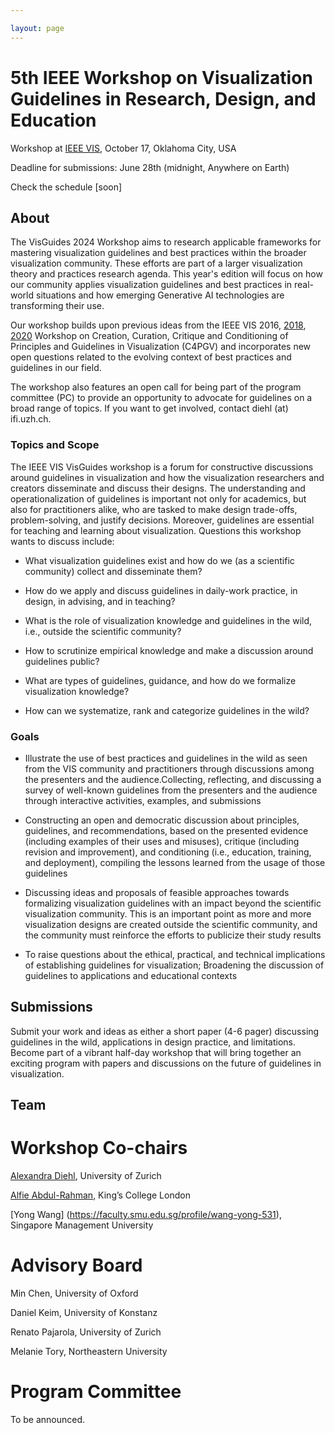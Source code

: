 ```yaml
---

layout: page
---
```


# 5th IEEE Workshop on Visualization Guidelines in Research, Design, and Education

Workshop at [IEEE VIS](http://ieeevis.org/year/2022/welcome), October 17, Oklahoma City, USA

Deadline for submissions: June 28th (midnight, Anywhere on Earth)

Check the schedule [soon]

## About
The VisGuides 2024 Workshop aims to research applicable frameworks for mastering visualization guidelines and best practices within the broader visualization community. These efforts are part of a larger visualization theory and practices research agenda.
This year's edition will focus on how our community applies visualization guidelines and best practices in real-world situations and how emerging Generative AI technologies are transforming their use.

Our workshop builds upon previous ideas from the IEEE VIS 2016, [2018](https://c4pgv.dbvis.de/), [2020](https://nms.kcl.ac.uk/c4pgv/) Workshop on Creation, Curation, Critique and Conditioning of Principles and Guidelines in Visualization (C4PGV) and incorporates new open questions related to the evolving context of best practices and guidelines in our field.

The workshop also features an open call for being part of the program committee (PC) to provide an opportunity to advocate for guidelines on a broad range of topics. If you want to get involved, contact diehl (at) ifi.uzh.ch.


### Topics and Scope

The IEEE VIS VisGuides workshop is a forum for constructive discussions around guidelines in visualization and how the visualization researchers and creators disseminate and discuss their designs. The understanding and operationalization of guidelines is important not only for academics, but also for practitioners alike, who are tasked to make design trade-offs, problem-solving, and justify decisions. Moreover, guidelines are essential for teaching and learning about visualization. Questions this workshop wants to discuss include:

- What visualization guidelines exist and how do we (as a scientific community) collect and disseminate them?

- How do we apply and discuss guidelines in daily-work practice, in design, in advising, and in teaching?

- What is the role of visualization knowledge and guidelines in the wild, i.e., outside the scientific community?

- How to scrutinize empirical knowledge and make a discussion around guidelines public?

- What are types of guidelines, guidance, and how do we formalize visualization knowledge?

- How can we systematize, rank and categorize guidelines in the wild?

### Goals

- Illustrate the use of best practices and guidelines in the wild as seen from the VIS community and practitioners through discussions among the presenters and the audience.Collecting, reflecting, and discussing a survey of well-known guidelines from the presenters and the audience through interactive activities, examples, and submissions

- Constructing an open and democratic discussion about principles, guidelines, and recommendations, based on the presented evidence (including examples of their uses and misuses), critique (including revision and improvement), and conditioning (i.e., education, training, and deployment), compiling the lessons learned from the usage of those guidelines

- Discussing ideas and proposals of feasible approaches towards formalizing visualization guidelines with an impact beyond the scientific visualization community. This is an important point as more and more visualization designs are created outside the scientific community, and the community must reinforce the efforts to publicize their study results

- To raise questions about the ethical, practical, and technical implications of establishing guidelines for visualization; Broadening the discussion of guidelines to applications and educational contexts

## Submissions

Submit your work and ideas as either a short paper (4-6 pager) discussing guidelines in the wild, applications in design practice, and limitations. Become part of a vibrant half-day workshop that will bring together an exciting program with papers and discussions on the future of guidelines in visualization.  

## Team 

# Workshop Co-chairs 

[Alexandra Diehl](https://www.ifi.uzh.ch/en/vmml/people/current-staff/diehl.html), University of Zurich

[Alfie Abdul-Rahman](https://alfieabdulrahman.github.io/), King’s College London

[Yong Wang] (https://faculty.smu.edu.sg/profile/wang-yong-531), Singapore Management University

# Advisory Board

Min Chen, University of Oxford

Daniel Keim, University of Konstanz

Renato Pajarola, University of Zurich

Melanie Tory, Northeastern University

# Program Committee

To be announced.


